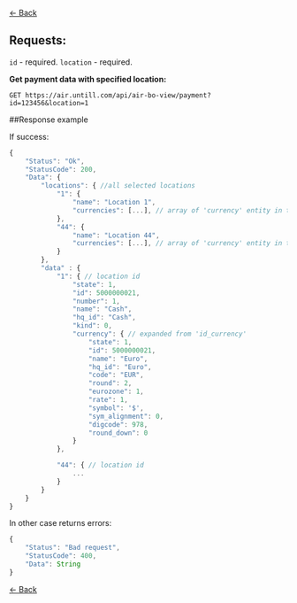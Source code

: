 [← Back](README.md)

## Requests:

`id` - required.
`location` - required.

**Get payment data with specified location:**

```
GET https://air.untill.com/api/air-bo-view/payment?id=123456&location=1
```


##Response example

If success:

```javascript
{
    "Status": "Ok",
    "StatusCode": 200,
    "Data": {
        "locations": { //all selected locations
            "1": {
                "name": "Location 1",
                "currencies": [...], // array of 'currency' entity in that location,
            },
            "44": {
                "name": "Location 44",
                "currencies": [...], // array of 'currency' entity in that location,
            }
        },
        "data" : {
            "1": { // location id
                "state": 1,
                "id": 5000000021,
                "number": 1,
                "name": "Cash",
                "hq_id": "Cash",
                "kind": 0,
                "currency": { // expanded from 'id_currency'
                    "state": 1,
                    "id": 5000000021,
                    "name": "Euro",
                    "hq_id": "Euro",
                    "code": "EUR",
                    "round": 2,
                    "eurozone": 1,
                    "rate": 1,
                    "symbol": '$',
                    "sym_alignment": 0,
                    "digcode": 978,
                    "round_down": 0
                }
            },

            "44": { // location id
                ...
            }
        }
    }
}
```

In other case returns errors:

```javascript
{
    "Status": "Bad request",
    "StatusCode": 400,
    "Data": String
}
```

[← Back](README.md)